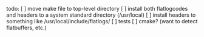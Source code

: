 todo:
[ ] move make file to top-level directory
[ ] install both flatlogcodes and headers to a system standard directory (/usr/local)
[ ] install headers to something like /usr/local/include/flatlogs/
[ ] tests
[ ] cmake? (want to detect flatbuffers, etc.)

 

